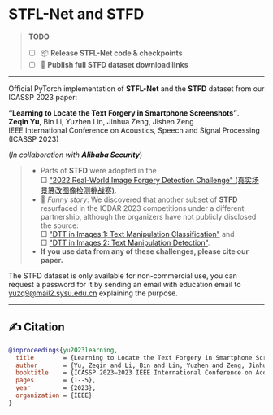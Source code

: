 # STFL-Net and STFD

> **TODO**
> - [ ] 📦 **Release STFL-Net code & checkpoints**  
> - [ ] 🔗 **Publish full STFD dataset download links**

---

Official PyTorch implementation of **STFL-Net** and the **STFD** dataset from our ICASSP 2023 paper:

**“Learning to Locate the Text Forgery in Smartphone Screenshots”**. <br>
**Zeqin Yu**, Bin Li, Yuzhen Lin, Jinhua Zeng, Jishen Zeng  
IEEE International Conference on Acoustics, Speech and Signal Processing (ICASSP 2023)

(_In collaboration with **Alibaba Security**_)

> - Parts of **STFD** were adopted in the <br>
>   □ ["2022 Real-World Image Forgery Detection Challenge" (真实场景篡改图像检测挑战赛)](https://tianchi.aliyun.com/competition/entrance/531945/introduction?spm=5176.12281949.1003.1.c90d2448TlNT6k).  
> - 🧐 *Funny story*: We discovered that another subset of **STFD** resurfaced in the ICDAR 2023 competitions under a different partnership, although the organizers have not publicly disclosed the source: <br>
>   □ ["DTT in Images 1: Text Manipulation Classification"](https://tianchi.aliyun.com/competition/entrance/532048/rankingList) and <br>
>   □ ["DTT in Images 2: Text Manipulation Detection"](https://tianchi.aliyun.com/competition/entrance/532052/introduction?spm=5176.12281957.0.0.4c885d9bYCL71E).  
> - **If you use data from any of these challenges, please cite our paper.**

The STFD dataset is only available for non-commercial use, you can request a password for it by sending an email with education email to yuzq9@mail2.sysu.edu.cn explaining the purpose.

---


## ✍️ Citation
```bibtex
@inproceedings{yu2023learning,
  title        = {Learning to Locate the Text Forgery in Smartphone Screenshots},
  author       = {Yu, Zeqin and Li, Bin and Lin, Yuzhen and Zeng, Jinhua and Zeng, Jishen},
  booktitle    = {ICASSP 2023–2023 IEEE International Conference on Acoustics, Speech and Signal Processing (ICASSP)},
  pages        = {1--5},
  year         = {2023},
  organization = {IEEE}
}

